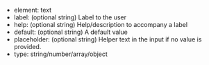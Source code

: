 * element: text
* label: (optional string) Label to the user
* help: (optional string) Help/description to accompany a label
* default: (optional string) A default value
* placeholder: (optional string) Helper text in the input if no value is provided.
* type: string/number/array/object
